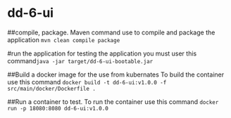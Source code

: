 # dd-6-ui

##compile, package.
Maven command use to compile and package the application `mvn clean compile package`

#run the application
for testing the application you must user this command`java -jar target/dd-6-ui-bootable.jar`

##Build a docker image for the use from kubernates
To build the container use this command `docker build -t dd-6-ui:v1.0.0 -f src/main/docker/Dockerfile .`

##Run a container to test.
To run the container use this command `docker run -p 18080:8080 dd-6-ui:v1.0.0`

